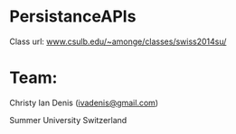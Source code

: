 PersistanceAPIs
===============

Class url: www.csulb.edu/~amonge/classes/swiss2014su/

Team:
==============
Christy
Ian
Denis (ivadenis@gmail.com)



Summer University Switzerland
